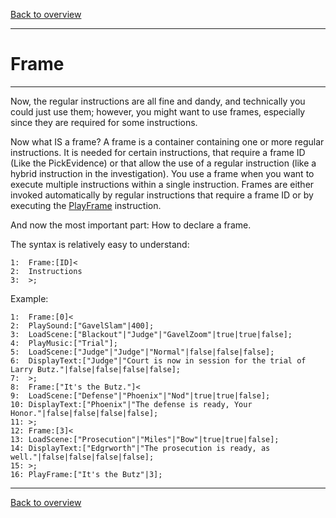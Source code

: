 [Back to overview](index.md)

---
# Frame
---
Now, the regular instructions are all fine and dandy, and technically you could just use them; however, you might want to use frames, especially since they are required for some instructions.

Now what IS a frame? A frame is a container containing one or more regular instructions. It is needed for certain instructions, that require a frame ID (Like the PickEvidence) or that allow the use of a regular instruction (like a hybrid instruction in the investigation). You use a frame when you want to execute multiple instructions within a single instruction. Frames are either invoked automatically by regular instructions that require a frame ID or by executing the [PlayFrame](PlayFrame.md) instruction.
 
And now the most important part: How to declare a frame.

The syntax is relatively easy to understand:
```
1:  Frame:[ID]<
2:  Instructions
3:  >;
```

Example:
```
1:  Frame:[0]<
2:  PlaySound:["GavelSlam"|400];
3:  LoadScene:["Blackout"|"Judge"|"GavelZoom"|true|true|false];
4:  PlayMusic:["Trial"];
5:  LoadScene:["Judge"|"Judge"|"Normal"|false|false|false];
6:  DisplayText:["Judge"|"Court is now in session for the trial of Larry Butz."|false|false|false|false];
7:  >;
8:  Frame:["It's the Butz."]<
9:  LoadScene:["Defense"|"Phoenix"|"Nod"|true|true|false];
10: DisplayText:["Phoenix"|"The defense is ready, Your Honor."|false|false|false|false];
11: >;
12: Frame:[3]<
13: LoadScene:["Prosecution"|"Miles"|"Bow"|true|true|false];
14: DisplayText:["Edgrworth"|"The prosecution is ready, as well."|false|false|false|false];
15: >;
16: PlayFrame:["It's the Butz"|3];
```

---
[Back to overview](index.md)